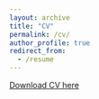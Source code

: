 ```yaml
---
layout: archive
title: "CV"
permalink: /cv/
author_profile: true
redirect_from:
  - /resume
---
```


[Download CV here](http://academicpages.github.io/files/Everett_Stamm_CV.pdf)
